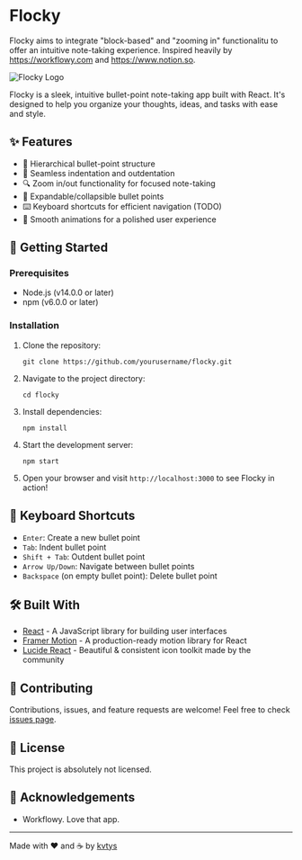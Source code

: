 # Flocky
Flocky aims to integrate "block-based" and "zooming in" functionalitu to offer an intuitive note-taking experience. Inspired heavily by https://workflowy.com and https://www.notion.so. 

![Flocky Logo](https://via.placeholder.com/150x150.png?text=Flocky)

Flocky is a sleek, intuitive bullet-point note-taking app built with React. It's designed to help you organize your thoughts, ideas, and tasks with ease and style.

## ✨ Features

- 📝 Hierarchical bullet-point structure
- 🔄 Seamless indentation and outdentation
- 🔍 Zoom in/out functionality for focused note-taking
- 🌳 Expandable/collapsible bullet points
- ⌨️ Keyboard shortcuts for efficient navigation (TODO)
- 🎨 Smooth animations for a polished user experience

## 🚀 Getting Started

### Prerequisites

- Node.js (v14.0.0 or later)
- npm (v6.0.0 or later)

### Installation

1. Clone the repository:
   ```
   git clone https://github.com/yourusername/flocky.git
   ```

2. Navigate to the project directory:
   ```
   cd flocky
   ```

3. Install dependencies:
   ```
   npm install
   ```

4. Start the development server:
   ```
   npm start
   ```

5. Open your browser and visit `http://localhost:3000` to see Flocky in action!

## 🎹 Keyboard Shortcuts

- `Enter`: Create a new bullet point
- `Tab`: Indent bullet point
- `Shift + Tab`: Outdent bullet point
- `Arrow Up/Down`: Navigate between bullet points
- `Backspace` (on empty bullet point): Delete bullet point

## 🛠️ Built With

- [React](https://reactjs.org/) - A JavaScript library for building user interfaces
- [Framer Motion](https://www.framer.com/motion/) - A production-ready motion library for React
- [Lucide React](https://lucide.dev/) - Beautiful & consistent icon toolkit made by the community

## 🤝 Contributing

Contributions, issues, and feature requests are welcome! Feel free to check [issues page](https://github.com/kvtys/flocky/issues).

## 📜 License

This project is absolutely not licensed.

## 🙏 Acknowledgements

- Workflowy. Love that app.

---

Made with ❤️ and ☕ by [kvtys](https://github.com/kvtys)